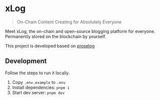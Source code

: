# xLog

> On-Chain Content Creating for Absolutely Everyone

Meet xLog, the on-chain and open-source blogging platform for everyone. Permanently stored on the blockchain by yourself.

This project is developed based on [proselog](https://github.com/proselog/proselog)

## Development

Follow the steps to run it locally.

1. Copy `.env.example` to `.env`
2. Install dependencies: `pnpm i`
3. Start dev server: `pnpm dev`
